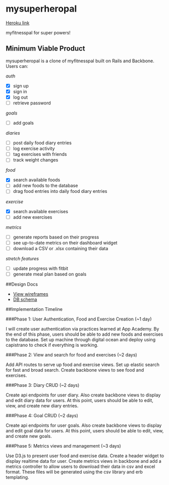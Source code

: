 # mysuperheropal

[Heroku link][heroku]

[heroku]: http://mysuperheropal.herokuapp.com/

myfitnesspal for super powers!

## Minimum Viable Product
mysuperheropal is a clone of myfitnesspal built on Rails and Backbone.  Users can:

*auth*
- [X] sign up
- [X] sign in
- [X] log out
- [ ] retrieve password

*goals*
- [ ] add goals

*diaries*
- [ ] post daily food diary entries
- [ ] log exercise activity
- [ ] tag exercises with friends
- [ ] track weight changes

*food*
- [X] search available foods
- [ ] add new foods to the database
- [ ] drag food entries into daily food diary entries

*exercise*
- [X] search available exercises
- [ ] add new exercises

*metrics*
- [ ] generate reports based on their progress
- [ ] see up-to-date metrics on their dashboard widget
- [ ] download a CSV or .xlsx containing their data

*stretch features*
- [ ] update progress with fitbit
- [ ] generate meal plan based on goals

##Design Docs

- [View wireframes][wireframes]
- [DB schema][schema]

[wireframes]: ./docs/views.md
[schema]: ./docs/schema.md

##Implementation Timeline

###Phase 1: User Authentication, Food and Exercise Creation (~1 day)

I will create user authentication via practices learned at App Academy.  By the end of this phase, users should be able to add new foods and exercises to the database.  Set up machine through digital ocean and deploy using capistrano to check if everything is working.

###Phase 2: View and search for food and exercises (~2 days)

Add API routes to serve up food and exercise views.  Set up elastic search for fast and broad search.  Create backbone views to see food and exercises.

###Phase 3: Diary CRUD (~2 days)

Create api endpoints for user diary.  Also create backbone views to display and edit diary data for users.  At this point, users should be able to edit, view, and create new diary entries.

###Phase 4: Goal CRUD (~2 days)

Create api endpoints for user goals.  Also create backbone views to display and edit goal data for users.  At this point, users should be able to edit, view, and create new goals.

###Phase 5: Metrics views and management (~3 days)

Use D3.js to present user food and exercise data.  Create a header widget to display realtime data for user.  Create metrics views in backbone and add a metrics controller to allow users to download their data in csv and excel format.  These files will be generated using the csv library and erb templating.
